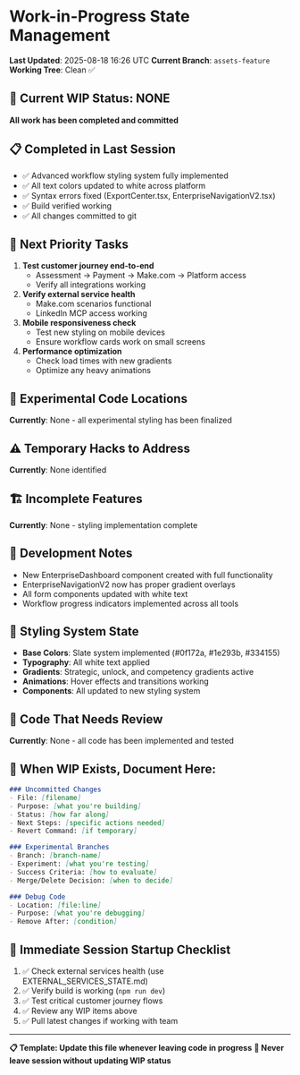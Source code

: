 # Work-in-Progress State Management
**Last Updated**: 2025-08-18 16:26 UTC
**Current Branch**: `assets-feature`
**Working Tree**: Clean ✅

## 🚧 Current WIP Status: NONE
**All work has been completed and committed**

## 📋 Completed in Last Session
- ✅ Advanced workflow styling system fully implemented
- ✅ All text colors updated to white across platform
- ✅ Syntax errors fixed (ExportCenter.tsx, EnterpriseNavigationV2.tsx)
- ✅ Build verified working
- ✅ All changes committed to git

## 🎯 Next Priority Tasks
1. **Test customer journey end-to-end**
   - Assessment → Payment → Make.com → Platform access
   - Verify all integrations working
2. **Verify external service health**
   - Make.com scenarios functional
   - LinkedIn MCP access working
3. **Mobile responsiveness check**
   - Test new styling on mobile devices
   - Ensure workflow cards work on small screens
4. **Performance optimization**
   - Check load times with new gradients
   - Optimize any heavy animations

## 🔬 Experimental Code Locations
**Currently**: None - all experimental styling has been finalized

## ⚠️ Temporary Hacks to Address
**Currently**: None identified

## 🏗 Incomplete Features
**Currently**: None - styling implementation complete

## 📝 Development Notes
- New EnterpriseDashboard component created with full functionality
- EnterpriseNavigationV2 now has proper gradient overlays
- All form components updated with white text
- Workflow progress indicators implemented across all tools

## 🎨 Styling System State
- **Base Colors**: Slate system implemented (#0f172a, #1e293b, #334155)
- **Typography**: All white text applied
- **Gradients**: Strategic, unlock, and competency gradients active
- **Animations**: Hover effects and transitions working
- **Components**: All updated to new styling system

## 🧪 Code That Needs Review
**Currently**: None - all code has been implemented and tested

## 🔄 When WIP Exists, Document Here:
```markdown
### Uncommitted Changes
- File: [filename]
- Purpose: [what you're building]
- Status: [how far along]
- Next Steps: [specific actions needed]
- Revert Command: [if temporary]

### Experimental Branches
- Branch: [branch-name]  
- Experiment: [what you're testing]
- Success Criteria: [how to evaluate]
- Merge/Delete Decision: [when to decide]

### Debug Code
- Location: [file:line]
- Purpose: [what you're debugging]  
- Remove After: [condition]
```

## 🎯 Immediate Session Startup Checklist
1. ✅ Check external services health (use EXTERNAL_SERVICES_STATE.md)
2. ✅ Verify build is working (`npm run dev`)
3. ✅ Test critical customer journey flows
4. ✅ Review any WIP items above
5. ✅ Pull latest changes if working with team

---
**📋 Template: Update this file whenever leaving code in progress**
**🚨 Never leave session without updating WIP status**